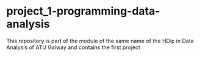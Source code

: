 # project_1-programming-data-analysis
This repository is part of the module of the same name of the HDip in Data Analysis of ATU Galway and contains the first project
